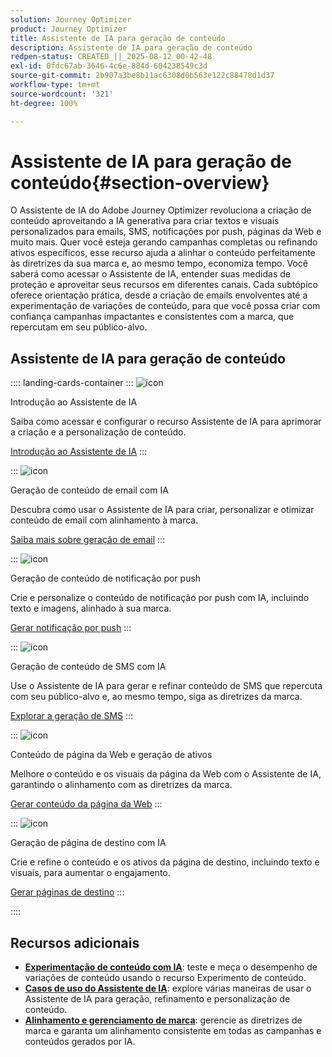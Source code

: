 ```yaml
---
solution: Journey Optimizer
product: Journey Optimizer
title: Assistente de IA para geração de conteúdo
description: Assistente de IA para geração de conteúdo
redpen-status: CREATED_||_2025-08-12_00-42-48
exl-id: 0fdc67ab-3646-4c6e-884d-604238549c3d
source-git-commit: 2b907a3be8b11ac6308d0b563e122c88478d1d37
workflow-type: tm+mt
source-wordcount: '321'
ht-degree: 100%

---
```


# Assistente de IA para geração de conteúdo{#section-overview}

O Assistente de IA do Adobe Journey Optimizer revoluciona a criação de conteúdo aproveitando a IA generativa para criar textos e visuais personalizados para emails, SMS, notificações por push, páginas da Web e muito mais. Quer você esteja gerando campanhas completas ou refinando ativos específicos, esse recurso ajuda a alinhar o conteúdo perfeitamente às diretrizes da sua marca e, ao mesmo tempo, economiza tempo. Você saberá como acessar o Assistente de IA, entender suas medidas de proteção e aproveitar seus recursos em diferentes canais. Cada subtópico oferece orientação prática, desde a criação de emails envolventes até a experimentação de variações de conteúdo, para que você possa criar com confiança campanhas impactantes e consistentes com a marca, que repercutam em seu público-alvo.

## Assistente de IA para geração de conteúdo

:::: landing-cards-container
:::
![icon](https://cdn.experienceleague.adobe.com/icons/circle-play.svg?lang=pt-BR)

Introdução ao Assistente de IA

Saiba como acessar e configurar o recurso Assistente de IA para aprimorar a criação e a personalização de conteúdo.

[Introdução ao Assistente de IA](../using/content-management/gs-generative.md)
:::

:::
![icon](https://cdn.experienceleague.adobe.com/icons/envelope.svg?lang=pt-BR)

Geração de conteúdo de email com IA

Descubra como usar o Assistente de IA para criar, personalizar e otimizar conteúdo de email com alinhamento à marca.

[Saiba mais sobre geração de email](../using/content-management/generative-email.md)
:::

:::
![icon](https://cdn.experienceleague.adobe.com/icons/bell.svg?lang=pt-BR)

Geração de conteúdo de notificação por push

Crie e personalize o conteúdo de notificação por push com IA, incluindo texto e imagens, alinhado à sua marca.

[Gerar notificação por push](../using/content-management/generative-push.md)
:::

:::
![icon](https://cdn.experienceleague.adobe.com/icons/message.svg?lang=pt-BR)

Geração de conteúdo de SMS com IA

Use o Assistente de IA para gerar e refinar conteúdo de SMS que repercuta com seu público-alvo e, ao mesmo tempo, siga as diretrizes da marca.

[Explorar a geração de SMS](../using/content-management/generative-sms.md)
:::

:::
![icon](https://cdn.experienceleague.adobe.com/icons/globe.svg?lang=pt-BR)

Conteúdo de página da Web e geração de ativos

Melhore o conteúdo e os visuais da página da Web com o Assistente de IA, garantindo o alinhamento com as diretrizes da marca.

[Gerar conteúdo da página da Web](../using/content-management/generative-web.md)
:::

:::
![icon](https://cdn.experienceleague.adobe.com/icons/window-maximize.svg?lang=pt-BR)

Geração de página de destino com IA

Crie e refine o conteúdo e os ativos da página de destino, incluindo texto e visuais, para aumentar o engajamento.

[Gerar páginas de destino](../using/content-management/generative-lp.md)
:::

::::


## Recursos adicionais

- **[Experimentação de conteúdo com IA](../using/content-management/generative-experimentation.md)**: teste e meça o desempenho de variações de conteúdo usando o recurso Experimento de conteúdo.
- **[Casos de uso do Assistente de IA](../using/content-management/generative-uc.md)**: explore várias maneiras de usar o Assistente de IA para geração, refinamento e personalização de conteúdo.
- **[Alinhamento e gerenciamento de marca](brands-landing-page.md)**: gerencie as diretrizes de marca e garanta um alinhamento consistente em todas as campanhas e conteúdos gerados por IA.
